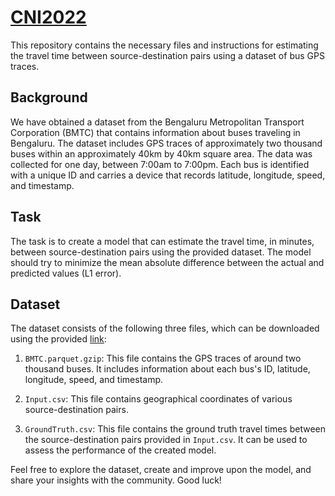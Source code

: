 # [CNI2022](https://www.cnihackathon.in/datasciencechallenge.html)

This repository contains the necessary files and instructions for estimating the travel time between source-destination pairs using a dataset of bus GPS traces.

## Background

We have obtained a dataset from the Bengaluru Metropolitan Transport Corporation (BMTC) that contains information about buses traveling in Bengaluru. The dataset includes GPS traces of approximately two thousand buses within an approximately 40km by 40km square area. The data was collected for one day, between 7:00am to 7:00pm. Each bus is identified with a unique ID and carries a device that records latitude, longitude, speed, and timestamp.

## Task

The task is to create a model that can estimate the travel time, in minutes, between source-destination pairs using the provided dataset. The model should try to minimize the mean absolute difference between the actual and predicted values (L1 error).

## Dataset

The dataset consists of the following three files, which can be downloaded using the provided [link](https://bit.ly/3eD6Mvu):

1. `BMTC.parquet.gzip`: This file contains the GPS traces of around two thousand buses. It includes information about each bus's ID, latitude, longitude, speed, and timestamp.

2. `Input.csv`: This file contains geographical coordinates of various source-destination pairs.

3. `GroundTruth.csv`: This file contains the ground truth travel times between the source-destination pairs provided in `Input.csv`. It can be used to assess the performance of the created model.



Feel free to explore the dataset, create and improve upon the model, and share your insights with the community. Good luck!

